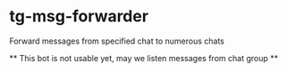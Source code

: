 # tg-msg-forwarder

Forward messages from specified chat to numerous chats

** This bot is not usable yet, may we listen messages from chat group **

